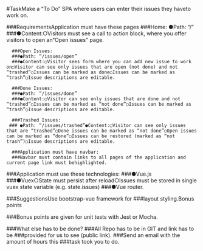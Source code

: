 #TaskMake a “To Do” SPA where users can enter their issues they haveto work on.

###RequirementsApplication must have these pages
###Home: ●Path: “/”
      ###●Content:○Visitors must see a call to action block, where you offer visitors to open an“Open issues” page.
      
      ###Open Issues:
      ###●Path: “/issues/open”
      ###●Content:○Visitor sees form where you can add new issue to work on○Visitor can see only issues that are open (not done) and not “trashed”○Issues can be marked as done○Issues can be marked as “trash”○Issue descriptions are editable.
      
      ###Done Issues:
      ###●Path: “/issues/done”
      ###●Content:○Visitor can see only issues that are done and not “trashed”○Issues can be marked as “not done”○Issues can be marked as “trash”○Issue descriptions are editable.
      
      ###Trashed Issues:
     ### ●Path: “/issues/trashed”●Content:○Visitor can see only issues that are “trashed”○Done issues can be marked as “not done”○Open issues can be marked as “done”○Issues can be restored (marked as “not trash”)○Issue descriptions are editable.
      
      ###Application must have navbar:
      ###Navbar must contain links to all pages of the application and current page link must behighlighted.


###Application must use these technologies:
###●Vue.js
###●Vuex○State must persist after reload○Issues must be stored in single vuex state variable (e.g. state.issues)
###●Vue router.

###SuggestionsUse bootstrap-vue framework for ###layout styling.Bonus points

###Bonus points are given for unit tests with Jest or Mocha.

###What else has to be done?
###All Repo has to be in GIT and link has to be 
###provided for us to see (public link).
###Send an email with the amount of hours this ###task took you to do.